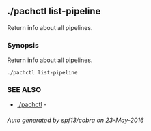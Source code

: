 ## ./pachctl list-pipeline

Return info about all pipelines.

### Synopsis


Return info about all pipelines.

```
./pachctl list-pipeline
```

### SEE ALSO
* [./pachctl](./pachctl.md)	 - 

###### Auto generated by spf13/cobra on 23-May-2016
